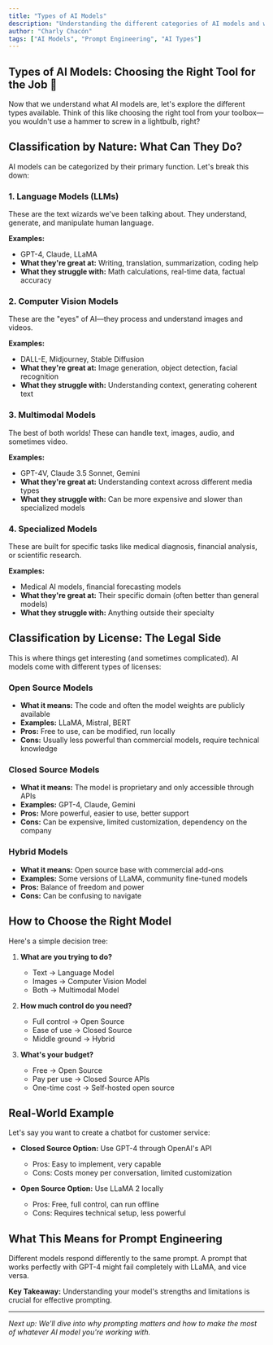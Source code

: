```yaml
---
title: "Types of AI Models"
description: "Understanding the different categories of AI models and when to use each one"
author: "Charly Chacón"
tags: ["AI Models", "Prompt Engineering", "AI Types"]
---
```


## Types of AI Models: Choosing the Right Tool for the Job 🔧

Now that we understand what AI models are, let's explore the different types available. Think of this like choosing the right tool from your toolbox—you wouldn't use a hammer to screw in a lightbulb, right?

## Classification by Nature: What Can They Do?

AI models can be categorized by their primary function. Let's break this down:

### 1. **Language Models (LLMs)**

These are the text wizards we've been talking about. They understand, generate, and manipulate human language.

**Examples:**

- GPT-4, Claude, LLaMA
- **What they're great at:** Writing, translation, summarization, coding help
- **What they struggle with:** Math calculations, real-time data, factual accuracy

### 2. **Computer Vision Models**

These are the "eyes" of AI—they process and understand images and videos.

**Examples:**

- DALL-E, Midjourney, Stable Diffusion
- **What they're great at:** Image generation, object detection, facial recognition
- **What they struggle with:** Understanding context, generating coherent text

### 3. **Multimodal Models**

The best of both worlds! These can handle text, images, audio, and sometimes video.

**Examples:**

- GPT-4V, Claude 3.5 Sonnet, Gemini
- **What they're great at:** Understanding context across different media types
- **What they struggle with:** Can be more expensive and slower than specialized models

### 4. **Specialized Models**

These are built for specific tasks like medical diagnosis, financial analysis, or scientific research.

**Examples:**

- Medical AI models, financial forecasting models
- **What they're great at:** Their specific domain (often better than general models)
- **What they struggle with:** Anything outside their specialty

## Classification by License: The Legal Side

This is where things get interesting (and sometimes complicated). AI models come with different types of licenses:

### **Open Source Models**

- **What it means:** The code and often the model weights are publicly available
- **Examples:** LLaMA, Mistral, BERT
- **Pros:** Free to use, can be modified, run locally
- **Cons:** Usually less powerful than commercial models, require technical knowledge

### **Closed Source Models**

- **What it means:** The model is proprietary and only accessible through APIs
- **Examples:** GPT-4, Claude, Gemini
- **Pros:** More powerful, easier to use, better support
- **Cons:** Can be expensive, limited customization, dependency on the company

### **Hybrid Models**

- **What it means:** Open source base with commercial add-ons
- **Examples:** Some versions of LLaMA, community fine-tuned models
- **Pros:** Balance of freedom and power
- **Cons:** Can be confusing to navigate

## How to Choose the Right Model

Here's a simple decision tree:

1. **What are you trying to do?**

   - Text → Language Model
   - Images → Computer Vision Model
   - Both → Multimodal Model

2. **How much control do you need?**

   - Full control → Open Source
   - Ease of use → Closed Source
   - Middle ground → Hybrid

3. **What's your budget?**
   - Free → Open Source
   - Pay per use → Closed Source APIs
   - One-time cost → Self-hosted open source

## Real-World Example

Let's say you want to create a chatbot for customer service:

- **Closed Source Option:** Use GPT-4 through OpenAI's API

  - Pros: Easy to implement, very capable
  - Cons: Costs money per conversation, limited customization

- **Open Source Option:** Use LLaMA 2 locally
  - Pros: Free, full control, can run offline
  - Cons: Requires technical setup, less powerful

## What This Means for Prompt Engineering

Different models respond differently to the same prompt. A prompt that works perfectly with GPT-4 might fail completely with LLaMA, and vice versa.

**Key Takeaway:** Understanding your model's strengths and limitations is crucial for effective prompting.

---

_Next up: We'll dive into why prompting matters and how to make the most of whatever AI model you're working with._
